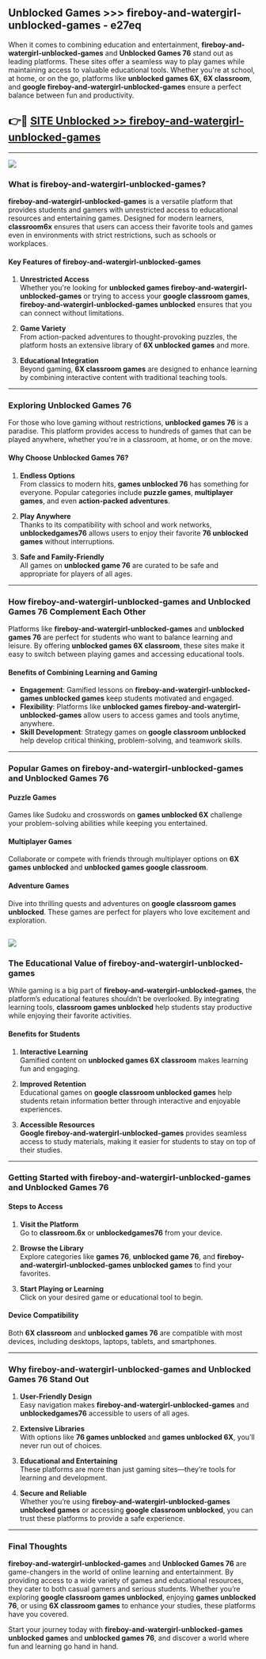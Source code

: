 ## Unblocked Games >>> fireboy-and-watergirl-unblocked-games - e27eq 

When it comes to combining education and entertainment, **fireboy-and-watergirl-unblocked-games** and **Unblocked Games 76** stand out as leading platforms. These sites offer a seamless way to play games while maintaining access to valuable educational tools. Whether you're at school, at home, or on the go, platforms like **unblocked games 6X**, **6X classroom**, and **google fireboy-and-watergirl-unblocked-games** ensure a perfect balance between fun and productivity.
## 👉🔴 [SITE Unblocked >> fireboy-and-watergirl-unblocked-games](http://premium.freeplayer.one?title=fireboy-and-watergirl-unblocked-games&ref=22JU)
---
<a href="http://premium.freeplayer.one?title=fireboy-and-watergirl-unblocked-games&ref=22JU/"><img src="https://github.com/user-attachments/assets/438f12ca-57a4-47a3-8ead-c64da593a1e5"/></a>
### What is fireboy-and-watergirl-unblocked-games?  

**fireboy-and-watergirl-unblocked-games** is a versatile platform that provides students and gamers with unrestricted access to educational resources and entertaining games. Designed for modern learners, **classroom6x** ensures that users can access their favorite tools and games even in environments with strict restrictions, such as schools or workplaces.  

#### Key Features of fireboy-and-watergirl-unblocked-games  

1. **Unrestricted Access**  
   Whether you're looking for **unblocked games fireboy-and-watergirl-unblocked-games** or trying to access your **google classroom games**, **fireboy-and-watergirl-unblocked-games unblocked** ensures that you can connect without limitations.  

2. **Game Variety**  
   From action-packed adventures to thought-provoking puzzles, the platform hosts an extensive library of **6X unblocked games** and more.  

3. **Educational Integration**  
   Beyond gaming, **6X classroom games** are designed to enhance learning by combining interactive content with traditional teaching tools.  



---

### Exploring Unblocked Games 76  

For those who love gaming without restrictions, **unblocked games 76** is a paradise. This platform provides access to hundreds of games that can be played anywhere, whether you're in a classroom, at home, or on the move.  

#### Why Choose Unblocked Games 76?  

1. **Endless Options**  
   From classics to modern hits, **games unblocked 76** has something for everyone. Popular categories include **puzzle games**, **multiplayer games**, and even **action-packed adventures**.  

2. **Play Anywhere**  
   Thanks to its compatibility with school and work networks, **unblockedgames76** allows users to enjoy their favorite **76 unblocked games** without interruptions.  

3. **Safe and Family-Friendly**  
   All games on **unblocked game 76** are curated to be safe and appropriate for players of all ages.  

---

### How fireboy-and-watergirl-unblocked-games and Unblocked Games 76 Complement Each Other  

Platforms like **fireboy-and-watergirl-unblocked-games** and **unblocked games 76** are perfect for students who want to balance learning and leisure. By offering **unblocked games 6X classroom**, these sites make it easy to switch between playing games and accessing educational tools.  

#### Benefits of Combining Learning and Gaming  

- **Engagement**: Gamified lessons on **fireboy-and-watergirl-unblocked-games unblocked games** keep students motivated and engaged.  
- **Flexibility**: Platforms like **unblocked games fireboy-and-watergirl-unblocked-games** allow users to access games and tools anytime, anywhere.  
- **Skill Development**: Strategy games on **google classroom unblocked** help develop critical thinking, problem-solving, and teamwork skills.  

---

### Popular Games on fireboy-and-watergirl-unblocked-games and Unblocked Games 76  

#### Puzzle Games  

Games like Sudoku and crosswords on **games unblocked 6X** challenge your problem-solving abilities while keeping you entertained.  

#### Multiplayer Games  

Collaborate or compete with friends through multiplayer options on **6X games unblocked** and **unblocked games google classroom**.  

#### Adventure Games  

Dive into thrilling quests and adventures on **google classroom games unblocked**. These games are perfect for players who love excitement and exploration.  

<a href="http://download.freeplayer.one?title=fireboy-and-watergirl-unblocked-games&ref=23D/"><img src="https://github.com/user-attachments/assets/fe0c3e91-c8e1-489c-acf0-e2f614c12fb8"/></a>
---

### The Educational Value of fireboy-and-watergirl-unblocked-games  

While gaming is a big part of **fireboy-and-watergirl-unblocked-games**, the platform’s educational features shouldn’t be overlooked. By integrating learning tools, **classroom games unblocked** help students stay productive while enjoying their favorite activities.  

#### Benefits for Students  

1. **Interactive Learning**  
   Gamified content on **unblocked games 6X classroom** makes learning fun and engaging.  

2. **Improved Retention**  
   Educational games on **google classroom unblocked games** help students retain information better through interactive and enjoyable experiences.  

3. **Accessible Resources**  
   **Google fireboy-and-watergirl-unblocked-games** provides seamless access to study materials, making it easier for students to stay on top of their studies.  

---

### Getting Started with fireboy-and-watergirl-unblocked-games and Unblocked Games 76  

#### Steps to Access  

1. **Visit the Platform**  
   Go to **classroom.6x** or **unblockedgames76** from your device.  

2. **Browse the Library**  
   Explore categories like **games 76**, **unblocked game 76**, and **fireboy-and-watergirl-unblocked-games unblocked games** to find your favorites.  

3. **Start Playing or Learning**  
   Click on your desired game or educational tool to begin.  

#### Device Compatibility  

Both **6X classroom** and **unblocked games 76** are compatible with most devices, including desktops, laptops, tablets, and smartphones.  

---

### Why fireboy-and-watergirl-unblocked-games and Unblocked Games 76 Stand Out  

1. **User-Friendly Design**  
   Easy navigation makes **fireboy-and-watergirl-unblocked-games** and **unblockedgames76** accessible to users of all ages.  

2. **Extensive Libraries**  
   With options like **76 games unblocked** and **games unblocked 6X**, you’ll never run out of choices.  

3. **Educational and Entertaining**  
   These platforms are more than just gaming sites—they’re tools for learning and development.  

4. **Secure and Reliable**  
   Whether you’re using **fireboy-and-watergirl-unblocked-games unblocked games** or accessing **google classroom unblocked**, you can trust these platforms to provide a safe experience.  

---

### Final Thoughts  

**fireboy-and-watergirl-unblocked-games** and **Unblocked Games 76** are game-changers in the world of online learning and entertainment. By providing access to a wide variety of games and educational resources, they cater to both casual gamers and serious students. Whether you’re exploring **google classroom games unblocked**, enjoying **games unblocked 76**, or using **6X classroom games** to enhance your studies, these platforms have you covered.  

Start your journey today with **fireboy-and-watergirl-unblocked-games unblocked games** and **unblocked games 76**, and discover a world where fun and learning go hand in hand.  